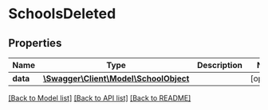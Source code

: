# SchoolsDeleted

## Properties
Name | Type | Description | Notes
------------ | ------------- | ------------- | -------------
**data** | [**\Swagger\Client\Model\SchoolObject**](SchoolObject.md) |  | [optional] 

[[Back to Model list]](../README.md#documentation-for-models) [[Back to API list]](../README.md#documentation-for-api-endpoints) [[Back to README]](../README.md)


